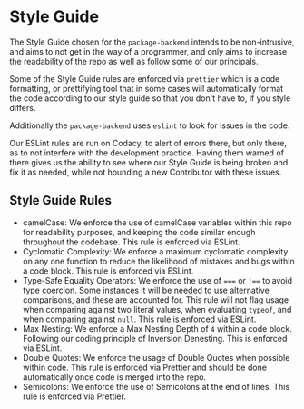 # Style Guide

The Style Guide chosen for the `package-backend` intends to be non-intrusive, and aims to not get in the way of a programmer, and only aims to increase the readability of the repo as well as follow some of our principals.

Some of the Style Guide rules are enforced via `prettier` which is a code formatting, or prettifying tool that in some cases will automatically format the code according to our style guide so that you don't have to, if you style differs.

Additionally the `package-backend` uses `eslint` to look for issues in the code.

Our ESLint rules are run on Codacy, to alert of errors there, but only there, as to not interfere with the development practice. Having them warned of there gives us the ability to see where our Style Guide is being broken and fix it as needed, while not hounding a new Contributor with these issues.

## Style Guide Rules

* camelCase: We enforce the use of camelCase variables within this repo for readability purposes, and keeping the code similar enough throughout the codebase. This rule is enforced via ESLint.
* Cyclomatic Complexity: We enforce a maximum cyclomatic complexity on any one function to reduce the likelihood of mistakes and bugs within a code block. This rule is enforced via ESLint.
* Type-Safe Equality Operators: We enforce the use of `===` or `!==` to avoid type coercion. Some instances it will be needed to use alternative comparisons, and these are accounted for. This rule will not flag usage when comparing against two literal values, when evaluating `typeof`, and when comparing against `null`. This rule is enforced via ESLint.
* Max Nesting: We enforce a Max Nesting Depth of `4` within a code block. Following our coding principle of Inversion Denesting. This is enforced via ESLint.
* Double Quotes: We enforce the usage of Double Quotes when possible within code. This rule is enforced via Prettier and should be done automatically once code is merged into the repo.
* Semicolons: We enforce the use of Semicolons at the end of lines. This rule is enforced via Prettier.
